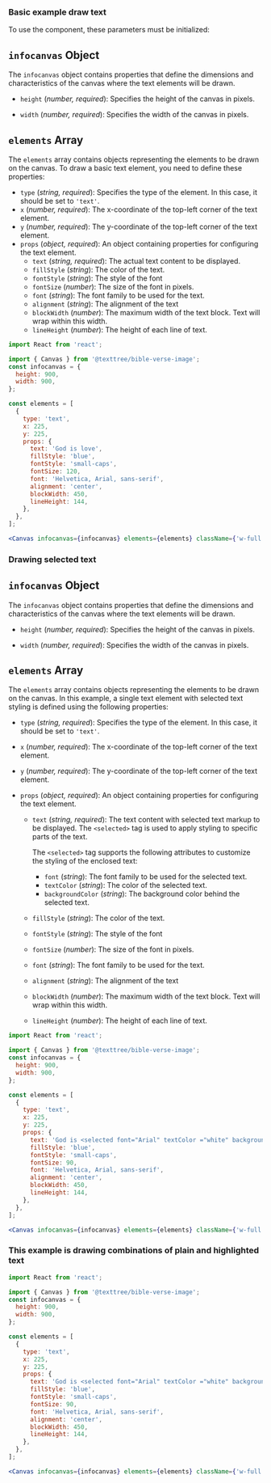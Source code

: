 ### Basic example draw text

To use the component, these parameters must be initialized:

## `infocanvas` Object

The `infocanvas` object contains properties that define the dimensions and characteristics of the canvas where the text elements will be drawn.

- `height` (_number, required_): Specifies the height of the canvas in pixels.

- `width` (_number, required_): Specifies the width of the canvas in pixels.

## `elements` Array

The `elements` array contains objects representing the elements to be drawn on the canvas. To draw a basic text element, you need to define these properties:

- `type` (_string, required_): Specifies the type of the element. In this case, it should be set to `'text'`.
- `x` (_number, required_): The x-coordinate of the top-left corner of the text element.
- `y` (_number, required_): The y-coordinate of the top-left corner of the text element.
- `props` (_object, required_): An object containing properties for configuring the text element.
  - `text` (_string, required_): The actual text content to be displayed.
  - `fillStyle` (_string_): The color of the text.
  - `fontStyle` (_string_): The style of the font
  - `fontSize` (_number_): The size of the font in pixels.
  - `font` (_string_): The font family to be used for the text.
  - `alignment` (_string_): The alignment of the text
  - `blockWidth` (_number_): The maximum width of the text block. Text will wrap within this width.
  - `lineHeight` (_number_): The height of each line of text.

```jsx
import React from 'react';

import { Canvas } from '@texttree/bible-verse-image';
const infocanvas = {
  height: 900,
  width: 900,
};

const elements = [
  {
    type: 'text',
    x: 225,
    y: 225,
    props: {
      text: 'God is love',
      fillStyle: 'blue',
      fontStyle: 'small-caps',
      fontSize: 120,
      font: 'Helvetica, Arial, sans-serif',
      alignment: 'center',
      blockWidth: 450,
      lineHeight: 144,
    },
  },
];

<Canvas infocanvas={infocanvas} elements={elements} className={'w-full'} />;
```

### Drawing selected text

## `infocanvas` Object

The `infocanvas` object contains properties that define the dimensions and characteristics of the canvas where the text elements will be drawn.

- `height` (_number, required_): Specifies the height of the canvas in pixels.

- `width` (_number, required_): Specifies the width of the canvas in pixels.

## `elements` Array

The `elements` array contains objects representing the elements to be drawn on the canvas. In this example, a single text element with selected text styling is defined using the following properties:

- `type` (_string, required_): Specifies the type of the element. In this case, it should be set to `'text'`.
- `x` (_number, required_): The x-coordinate of the top-left corner of the text element.
- `y` (_number, required_): The y-coordinate of the top-left corner of the text element.
- `props` (_object, required_): An object containing properties for configuring the text element.

  - `text` (_string, required_): The text content with selected text markup to be displayed. The `<selected>` tag is used to apply styling to specific parts of the text.

    The `<selected>` tag supports the following attributes to customize the styling of the enclosed text:

    - `font` (_string_): The font family to be used for the selected text.
    - `textColor` (_string_): The color of the selected text.
    - `backgroundColor` (_string_): The background color behind the selected text.

  - `fillStyle` (_string_): The color of the text.
  - `fontStyle` (_string_): The style of the font
  - `fontSize` (_number_): The size of the font in pixels.
  - `font` (_string_): The font family to be used for the text.
  - `alignment` (_string_): The alignment of the text
  - `blockWidth` (_number_): The maximum width of the text block. Text will wrap within this width.
  - `lineHeight` (_number_): The height of each line of text.

```jsx
import React from 'react';

import { Canvas } from '@texttree/bible-verse-image';
const infocanvas = {
  height: 900,
  width: 900,
};

const elements = [
  {
    type: 'text',
    x: 225,
    y: 225,
    props: {
      text: 'God is <selected font="Arial" textColor ="white" backgroundColor = "red">love </selected>',
      fillStyle: 'blue',
      fontStyle: 'small-caps',
      fontSize: 90,
      font: 'Helvetica, Arial, sans-serif',
      alignment: 'center',
      blockWidth: 450,
      lineHeight: 144,
    },
  },
];

<Canvas infocanvas={infocanvas} elements={elements} className={'w-full'} />;
```

### This example is drawing combinations of plain and highlighted text

```jsx
import React from 'react';

import { Canvas } from '@texttree/bible-verse-image';
const infocanvas = {
  height: 900,
  width: 900,
};

const elements = [
  {
    type: 'text',
    x: 225,
    y: 225,
    props: {
      text: 'God is <selected font="Arial" textColor ="white" backgroundColor = "red">love </selected> and <selected font="Arial" textColor ="white" backgroundColor = "green">joy </selected>',
      fillStyle: 'blue',
      fontStyle: 'small-caps',
      fontSize: 90,
      font: 'Helvetica, Arial, sans-serif',
      alignment: 'center',
      blockWidth: 450,
      lineHeight: 144,
    },
  },
];

<Canvas infocanvas={infocanvas} elements={elements} className={'w-full'} />;
```

